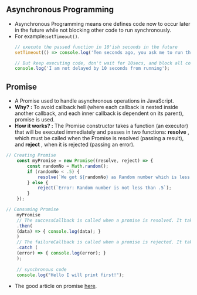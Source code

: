 ##  **Asynchronous Programming** 
- Asynchronous Programming means one defines code now to occur later in the future while not blocking other code to run synchronously.
- For example:`setTimeout()`.
    ```Javascript
    // execute the passed function in 10'ish seconds in the future
    setTimeout(() => console.log('Ten seconds ago, you ask me to run this code'), 10000);

    // But keep executing code, don't wait for 10secs, and block all code execution
    console.log('I am not delayed by 10 seconds from running');       
    ```

## **Promise**
- A Promise used to handle asynchronous operations in JavaScript.
- **Why? :** To avoid callback hell (where each callback is nested inside another callback, and each inner callback is dependent on its parent), promise is used.
- **How it works? :**  The Promise constructor takes a function (an executor) that will be executed immediately and passes in two functions: **resolve** , which must be called when the Promise is resolved (passing a result), and **reject** , when it is rejected (passing an error).

```Javascript
// Creating Promise
    const myPromise = new Promise((resolve, reject) => {
        const randomNo = Math.random();
        if (randomNo < .5) {
            resolve(`We got ${randomNo} as Random number which is less than .5`)
        } else {
            reject(`Error: Random number is not less than .5`);
        }
    });

// Consuming Promise
    myPromise
    // The successCallback is called when a promise is resolved. It takes one argument which is the value passed to resolve().
    .then(
    (data) => { console.log(data); }
    )
    // The failureCallback is called when a promise is rejected. It takes one argument which is the value passed to reject().
    .catch ( 
    (error) => { console.log(error); }
    ); 
    
    // synchronous code
    console.log("Hello I will print first!");  
```  
- The good article on promise [here](https://blog.bitsrc.io/understanding-promises-in-javascript-c5248de9ff8f).